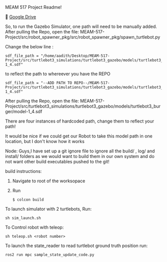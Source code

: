 
MEAM 517 Project Readme!

:link: [Google Drive](https://drive.google.com/drive/folders/12vvI-4S0ICZvCfdP6TQElmgLZ1OQ7fW2?usp=sharing)






So, to run the Gazebo Simulator, one path will need to be manually added.
After pulling the Repo, open the file: MEAM-517-Project/src/robot_spawner_pkg/src/robot_spawner_pkg/spawn_turtlebot.py

Change the below line :
```
sdf_file_path = "/home/aadith/Desktop/MEAM-517-Project/src/turtlebot3_simulations/turtlebot3_gazebo/models/turtlebot3_burger/model-1_4.sdf"
```

to reflect the path to whereever you have the REPO
```
sdf_file_path = "--ADD PATH TO REPO--/MEAM-517-Project/src/turtlebot3_simulations/turtlebot3_gazebo/models/turtlebot3_burger/model-1_4.sdf"
```

After pulling the Repo, open the file: MEAM-517-Project/src/turtlebot3_simulations/turtlebot3_gazebo/models/turtlebot3_burger/model-1_4.sdf

There are four instances of hardcoded path, change them to reflect your path!


It would be nice if we could get our Robot to take this model path in one location, but I don't know how it works



Node: Guys,I have set up a git ignore file to ignore all the build/ , log/ and install/ folders as we would want to build them in our own system and do not want other build executables pushed to the git!



build instructions:
1. Navigate to root of the worksopace
2. Run 

     `$ colcon build`


To launch simulator with 2 turtlebots, Run:

```sh sim_launch.sh```

To Control robot with teleop:

``` sh teleop.sh <robot number> ```

To launch the state_reader to read turtlebot ground truth position run:

```ros2 run mpc sample_state_update_code.py```

     
     
     
